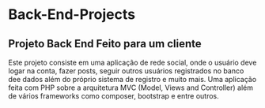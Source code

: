 # Back-End-Projects
## Projeto Back End Feito para um cliente ##

  Este projeto consiste em uma aplicação de rede social, onde o usuário deve logar na conta, fazer posts, seguir outros usuários registrados no banco dee dados além do próprio
  sistema de registro e muito mais.  Uma aplicação feita com PHP sobre a arquitetura MVC (Model, Views and Controller) além de vários frameworks como composer, bootstrap e entre  outros.
